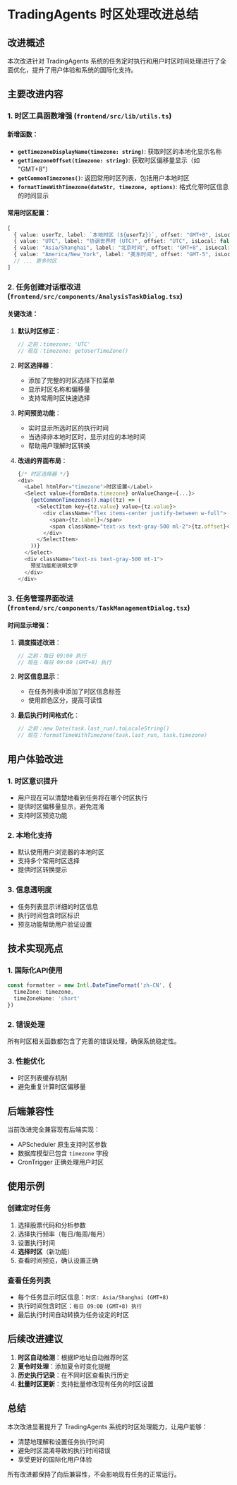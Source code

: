 # TradingAgents 时区处理改进总结

## 改进概述

本次改进针对 TradingAgents 系统的任务定时执行和用户时区时间处理进行了全面优化，提升了用户体验和系统的国际化支持。

## 主要改进内容

### 1. 时区工具函数增强 (`frontend/src/lib/utils.ts`)

#### 新增函数：

- **`getTimezoneDisplayName(timezone: string)`**: 获取时区的本地化显示名称
- **`getTimezoneOffset(timezone: string)`**: 获取时区偏移量显示（如 "GMT+8"）
- **`getCommonTimezones()`**: 返回常用时区列表，包括用户本地时区
- **`formatTimeWithTimezone(dateStr, timezone, options)`**: 格式化带时区信息的时间显示

#### 常用时区配置：
```typescript
[
  { value: userTz, label: `本地时区 (${userTz})`, offset: "GMT+8", isLocal: true },
  { value: "UTC", label: "协调世界时 (UTC)", offset: "UTC", isLocal: false },
  { value: "Asia/Shanghai", label: "北京时间", offset: "GMT+8", isLocal: false },
  { value: "America/New_York", label: "美东时间", offset: "GMT-5", isLocal: false },
  // ... 更多时区
]
```

### 2. 任务创建对话框改进 (`frontend/src/components/AnalysisTaskDialog.tsx`)

#### 关键改进：

1. **默认时区修正**：
   ```typescript
   // 之前：timezone: 'UTC'
   // 现在：timezone: getUserTimeZone()
   ```

2. **时区选择器**：
   - 添加了完整的时区选择下拉菜单
   - 显示时区名称和偏移量
   - 支持常用时区快速选择

3. **时间预览功能**：
   - 实时显示所选时区的执行时间
   - 当选择非本地时区时，显示对应的本地时间
   - 帮助用户理解时区转换

4. **改进的界面布局**：
   ```typescript
   {/* 时区选择器 */}
   <div>
     <Label htmlFor="timezone">时区设置</Label>
     <Select value={formData.timezone} onValueChange={...}>
       {getCommonTimezones().map((tz) => (
         <SelectItem key={tz.value} value={tz.value}>
           <div className="flex items-center justify-between w-full">
             <span>{tz.label}</span>
             <span className="text-xs text-gray-500 ml-2">{tz.offset}</span>
           </div>
         </SelectItem>
       ))}
     </Select>
     <div className="text-xs text-gray-500 mt-1">
       预览功能和说明文字
     </div>
   </div>
   ```

### 3. 任务管理界面改进 (`frontend/src/components/TaskManagementDialog.tsx`)

#### 时间显示增强：

1. **调度描述改进**：
   ```typescript
   // 之前：每日 09:00 执行
   // 现在：每日 09:00 (GMT+8) 执行
   ```

2. **时区信息显示**：
   - 在任务列表中添加了时区信息标签
   - 使用颜色区分，提高可读性

3. **最后执行时间格式化**：
   ```typescript
   // 之前：new Date(task.last_run).toLocaleString()
   // 现在：formatTimeWithTimezone(task.last_run, task.timezone)
   ```

## 用户体验改进

### 1. 时区意识提升
- 用户现在可以清楚地看到任务将在哪个时区执行
- 提供时区偏移量显示，避免混淆
- 支持时区预览功能

### 2. 本地化支持
- 默认使用用户浏览器的本地时区
- 支持多个常用时区选择
- 提供时区转换提示

### 3. 信息透明度
- 任务列表显示详细的时区信息
- 执行时间包含时区标识
- 预览功能帮助用户验证设置

## 技术实现亮点

### 1. 国际化API使用
```typescript
const formatter = new Intl.DateTimeFormat('zh-CN', {
  timeZone: timezone,
  timeZoneName: 'short'
})
```

### 2. 错误处理
所有时区相关函数都包含了完善的错误处理，确保系统稳定性。

### 3. 性能优化
- 时区列表缓存机制
- 避免重复计算时区偏移量

## 后端兼容性

当前改进完全兼容现有后端实现：
- APScheduler 原生支持时区参数
- 数据库模型已包含 `timezone` 字段
- CronTrigger 正确处理用户时区

## 使用示例

### 创建定时任务
1. 选择股票代码和分析参数
2. 选择执行频率（每日/每周/每月）
3. 设置执行时间
4. **选择时区**（新功能）
5. 查看时间预览，确认设置正确

### 查看任务列表
- 每个任务显示时区信息：`时区: Asia/Shanghai (GMT+8)`
- 执行时间包含时区：`每日 09:00 (GMT+8) 执行`
- 最后执行时间自动转换为任务设定的时区

## 后续改进建议

1. **时区自动检测**：根据IP地址自动推荐时区
2. **夏令时处理**：添加夏令时变化提醒
3. **历史执行记录**：在不同时区查看执行历史
4. **批量时区更新**：支持批量修改现有任务的时区设置

## 总结

本次改进显著提升了 TradingAgents 系统的时区处理能力，让用户能够：
- 清楚地理解和设置任务执行时间
- 避免时区混淆导致的执行时间错误
- 享受更好的国际化用户体验

所有改进都保持了向后兼容性，不会影响现有任务的正常运行。
